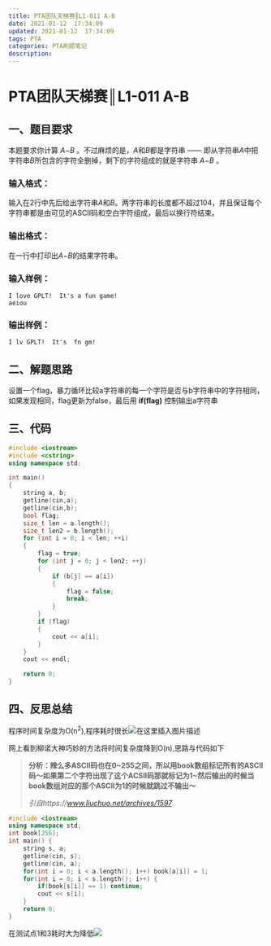 ```yaml
---
title: PTA团队天梯赛║L1-011 A-B
date: 2021-01-12  17:34:09
updated: 2021-01-12  17:34:09
tags: PTA
categories: PTA刷题笔记
description:
---
```


# PTA团队天梯赛║L1-011 A-B

## 一、题目要求

本题要求你计算 *A*−*B* 。不过麻烦的是，*A*和*B*都是字符串 —— 即从字符串*A*中把字符串*B*所包含的字符全删掉，剩下的字符组成的就是字符串 *A*−*B* 。

### 输入格式：

输入在2行中先后给出字符串*A*和*B*。两字符串的长度都不超过104，并且保证每个字符串都是由可见的ASCII码和空白字符组成，最后以换行符结束。

### 输出格式：

在一行中打印出*A*−*B*的结果字符串。

### 输入样例：

```in
I love GPLT!  It's a fun game!
aeiou
```

### 输出样例：

```out
I lv GPLT!  It's  fn gm!
```

## 二、解题思路

设置一个flag，暴力循环比较a字符串的每一个字符是否与b字符串中的字符相同，如果发现相同，flag更新为false，最后用 **if(flag)** 控制输出a字符串

## 三、代码

```cpp
#include <iostream>
#include <cstring>
using namespace std;

int main()
{
    string a, b;
    getline(cin,a);
    getline(cin,b);
    bool flag;
    size_t len = a.length();
    size_t len2 = b.length();
    for (int i = 0; i < len; ++i)
	{
        flag = true;
        for (int j = 0; j < len2; ++j)
		{
            if (b[j] == a[i])
			{
                flag = false;
                break;
            }
        }
        if (flag)
		{
            cout << a[i];
        }
    }
    cout << endl;

    return 0;
}

```

## 四、反思总结

程序时间复杂度为O(n<sup>2</sup>),程序耗时很长![在这里插入图片描述](https://img-blog.csdnimg.cn/20210303191915276.png?x-oss-process=image/watermark,type_ZmFuZ3poZW5naGVpdGk,shadow_10,text_aHR0cHM6Ly9ibG9nLmNzZG4ubmV0L20wXzQ2NDkyMTE4,size_16,color_FFFFFF,t_70)


网上看到柳诺大神巧妙的方法将时间复杂度降到O(n),思路与代码如下

> **分析：辣么多ASCII码也在0~255之间，所以用book数组标记所有的ASCII码～如果第二个字符出现了这个ACSII码那就标记为1~然后输出的时候当book数组对应的那个ASCII为1的时候就跳过不输出～**
>
> *引自https://www.liuchuo.net/archives/1597*

```cpp
#include <iostream>
using namespace std;
int book[256];
int main() {
    string s, a;
    getline(cin, s);
    getline(cin, a);
    for(int i = 0; i < a.length(); i++) book[a[i]] = 1;
    for(int i = 0; i < s.length(); i++) {
        if(book[s[i]] == 1) continue;
        cout << s[i];
    }
    return 0;
}
```

在测试点1和3耗时大为降低![](https://img-blog.csdnimg.cn/20210303191537645.png?x-oss-process=image/watermark,type_ZmFuZ3poZW5naGVpdGk,shadow_10,text_aHR0cHM6Ly9ibG9nLmNzZG4ubmV0L20wXzQ2NDkyMTE4,size_16,color_FFFFFF,t_70)
